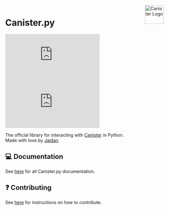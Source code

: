 <img src="https://canister.me/canister.svg" alt="Canister Logo" title="Canister" align="right" height="60"/>

# Canister.py

[![Stars](https://img.shields.io/github/stars/cnstr/canister.py)](https://github.com/cnstr/canister.py/stargazers)
[![LoC](https://img.shields.io/tokei/lines/github/cnstr/canister.py)](https://github.com/cnstr/canister.py)

The official library for interacting with [Canister](https://canister.me) in Python.  
Made with love by [Jaidan](https://github.com/ja1dan).

## 💻 Documentation
See [here](./docs.md) for all Canister.py documentation.

## ❓ Contributing
See [here](./CONTRIBUTING.md) for instructions on how to contribute.